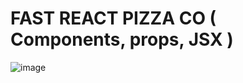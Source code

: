 # FAST REACT PIZZA CO ( Components, props, JSX )
![image](https://github.com/user-attachments/assets/60c218dd-53b8-4fcd-b700-133f8deb4aec)
